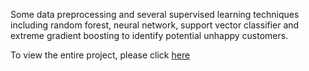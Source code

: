 Some data preprocessing and several supervised learning techniques including random forest, neural network, support vector classifier and extreme gradient boosting to identify potential unhappy customers.  

To view the entire project, please click [here](https://ngtunlee.github.io/customer_satisfaction/)
